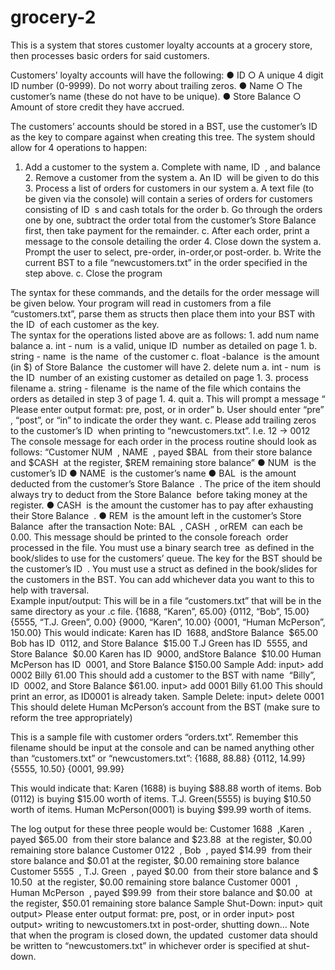 # grocery-2
This is a system that stores customer loyalty accounts at a grocery store, then processes basic orders for said customers.

Customers’ loyalty accounts will have the following: ● ID ○ A unique 4 digit ID number (0-9999). Do not worry about trailing zeros. ● Name ○ The customer’s name (these do not have to be unique). ● Store Balance ○ Amount of store credit they have accrued. 
 
The customers’ accounts should be stored in a BST, use the customer’s ID as the key to compare against when creating this tree. The system should allow for 4 operations to happen: 
 
1. Add a customer to the system a. Complete with name, ​ID
​ , and balance 2. Remove a customer from the system a. An ​ID 
​ will be given to do this 3. Process a list of orders for customers in our system a. A text file (to be given via the console) will contain a series of orders for customers consisting of ​ID
​ s and cash totals for the order b. Go through the orders one by one, subtract the order total from the customer’s Store Balance
​ first, then take payment for the remainder. c. After each order, print a message to the console detailing the order 4. Close down the system a. Prompt the user to select, ​pre-order, in-order, 
​ or​ post-order. b. Write the current BST to a file ​“newcustomers.txt”​ in the order specified in the step above. c. Close the program 
 
The syntax for these commands, and the details for the order message will be given below. 
Your program will read in customers from a file ​“customers.txt”​, parse them as structs then place them into your BST with the ​ID 
​ of each customer as the key.  
 The syntax for the operations listed above are as follows: 1. add​ ​num name balance a. int - ​num
​ is a valid, unique ​ID
​ ​number as detailed on page 1. b. string - ​name
​ is the ​name 
​ of the customer c. float - ​balance
​ is the amount (in $) of ​Store Balance
​ the customer will have 2. delete ​num  a. int - ​num
​ is the ​ID
​ ​number of an existing customer as detailed on page 1. 3. process ​filename a. string - ​filename 
​ is the name of the file which contains the orders as detailed in step 3 of page 1. 4. quit a. This will prompt a message “​Please enter output format: pre, post, or in order​” b. User should enter ​“pre”​, ​“post”​, or ​“in”​ to indicate the order they want. c. Please add trailing zeros to the customer’s ​ID
​ when printing to “newcustomers.txt”. ​I.e. 12 -> 0012 
 The console message for each order in the process routine should look as follows: “Customer ​NUM
​ , ​NAME
​ , payed $​BAL
​ from their store balance and $​CASH
​ at the register, $REM remaining store balance” ● NUM
​ is the customer’s ​ID ● NAME 
​ is the customer’s ​name ● BAL
​ is the amount deducted from the customer’s ​Store Balance
​ . The price of the item should always try to deduct from the ​Store Balance
​ before taking money at the register. ● CASH
​ is the amount the customer has to pay after exhausting their ​Store Balance
​ . ● REM
​ is the amount left in the customer’s ​Store Balance
​ ​after the transaction 
 Note: ​BAL
​ , ​CASH
​ , or ​REM
​ can each be 0.00. 
 This message should be printed to the console for ​each
​ order processed in the file. 
 You must use a ​binary search tree 
​ as defined in the book/slides to use for the customers’ queue. The key for the BST should be the customer’s ​ID
​ . 
 You must use a ​struct ​as defined in the book/slides for the customers in the BST. You can add whichever data you want to this to help with traversal.  
Example input/output: This will be in a file “customers.txt” that will be in the same directory as your .c file. {1688, “Karen”, 65.00} {0112, “Bob”, 15.00} {5555, “T.J. Green”, 0.00} {9000, “Karen”, 10.00} {0001, “Human McPerson”, 150.00} 
 This would indicate:  Karen has ​ID
​ 1688, and ​Store Balance
​ $65.00 Bob has ​ID
​ 0112, and ​Store Balance
​ $15.00 T.J Green has ​ID
​ 5555, and ​Store Balance
​ $0.00 Karen has ​ID
​ 9000, and ​Store Balance
​ $10.00 Human McPerson has ​ID
​ 0001, and ​Store Balance
​ $150.00 
 Sample Add: input> add 0002 Billy 61.00 This should add a customer to the BST with ​name
​ “Billy”, ​ID
​ 0002, and ​Store Balance
​ $61.00. input> add 0001 Billy 61.00 This should print an error, as ​ID
​ 0001 is already taken. 
 Sample Delete: input> delete 0001 This should delete Human McPerson’s account from the BST (make sure to reform the tree appropriately) 
 
This is a sample file with customer orders “orders.txt”. Remember this filename should be input at the console and can be named anything other than “customers.txt” or “newcustomers.txt”: {1688, 88.88} {0112, 14.99} {5555, 10.50} {0001, 99.99} 
 
This would indicate that: Karen (1688) is buying $88.88 worth of items. Bob (0112) is buying $15.00 worth of items. T.J. Green(5555) is buying $10.50 worth of items. Human McPerson(0001) is buying $99.99 worth of items. 
 
 
The log output for these three people would be: Customer ​1688
​ , ​Karen
​ , payed $​65.00
​ from their store balance and $​23.88
​ at the register, $0.00 remaining store balance Customer ​0122
​ , ​Bob
​ , payed $​14.99
​ from their store balance and $​0.01 at the register, $0.00 remaining store balance Customer ​5555
​ , ​T.J. Green
​ , payed $​0.00
​ from their store balance and $​10.50
​ at the register, $0.00 remaining store balance Customer ​0001
​ , ​Human McPerson
​ , payed $​99.99
​ from their store balance and $​0.00
​ at the register, $50.01 remaining store balance 
 Sample Shut-Down: input> quit output> Please enter output format: pre, post, or in order input> post output> writing to newcustomers.txt in post-order, shutting down... 
 Note that when the program is closed down, the ​updated
​ customer data should be written to “newcustomers.txt”​ in whichever order is specified at shut-down.
